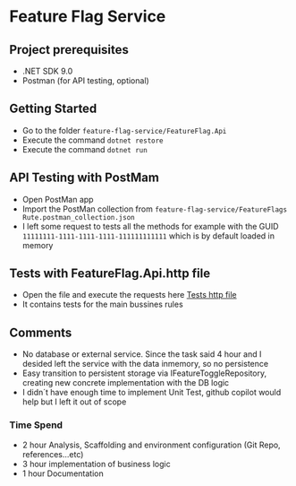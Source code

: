 # Feature Flag Service
## Project prerequisites
- .NET SDK 9.0
- Postman (for API testing, optional)

## Getting Started

* Go to the folder `feature-flag-service/FeatureFlag.Api`
* Execute the command `dotnet restore`
* Execute the command `dotnet run`

## API Testing with PostMam
* Open PostMan app
* Import the PostMan collection from `feature-flag-service/FeatureFlags Rute.postman_collection.json`
* I left some request to tests all the methods for example with the GUID `11111111-1111-1111-1111-111111111111` which is by default loaded in memory

## Tests with FeatureFlag.Api.http file
* Open the file and execute the requests here [Tests http file](/FeatureFlag.Api/FeatureFlag.Api.http)
* It contains tests for the main bussines rules

## Comments

* No database or external service. Since the task said 4 hour and I desided left the service with the data inmemory, so no persistence
* Easy transition to persistent storage via IFeatureToggleRepository, creating new concrete implementation with the DB logic
* I didn´t have enough time to implement Unit Test, github copilot would help but I left it out of scope

### Time Spend

- 2 hour Analysis, Scaffolding and environment configuration (Git Repo, references...etc)
- 3 hour implementation of business logic
- 1 hour Documentation